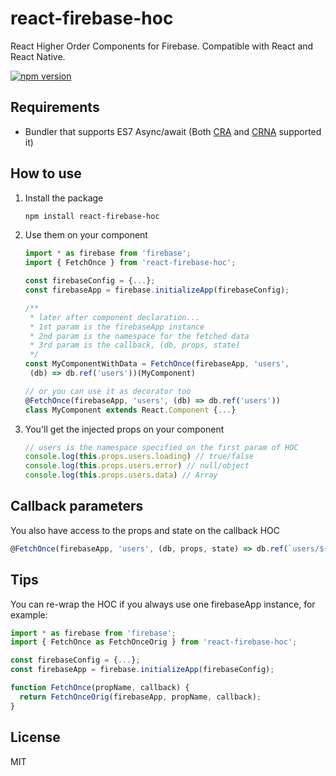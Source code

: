 # react-firebase-hoc
React Higher Order Components for Firebase. Compatible with React and React Native.

[![npm version](https://badge.fury.io/js/react-firebase-hoc.svg)](https://badge.fury.io/js/react-firebase-hoc)


## Requirements
- Bundler that supports ES7 Async/await (Both [CRA](https://github.com/facebookincubator/create-react-app) and [CRNA](https://github.com/react-community/create-react-native-app) supported it)

## How to use
1. Install the package
   ```sh
   npm install react-firebase-hoc
   ```

2. Use them on your component
   ```js
   import * as firebase from 'firebase';
   import { FetchOnce } from 'react-firebase-hoc';

   const firebaseConfig = {...};
   const firebaseApp = firebase.initializeApp(firebaseConfig);

   /**
    * later after component declaration...
    * 1st param is the firebaseApp instance
    * 2nd param is the namespace for the fetched data
    * 3rd param is the callback, (db, props, state)
    */
   const MyComponentWithData = FetchOnce(firebaseApp, 'users',
    (db) => db.ref('users'))(MyComponent)

   // or you can use it as decorator too
   @FetchOnce(firebaseApp, 'users', (db) => db.ref('users'))
   class MyComponent extends React.Component {...}
   ```

3. You'll get the injected props on your component
   ```js
   // users is the namespace specified on the first param of HOC
   console.log(this.props.users.loading) // true/false
   console.log(this.props.users.error) // null/object
   console.log(this.props.users.data) // Array
   ```

## Callback parameters
You also have access to the props and state on the callback HOC

```js
@FetchOnce(firebaseApp, 'users', (db, props, state) => db.ref(`users/${props.userId}`))
```

## Tips
You can re-wrap the HOC if you always use one firebaseApp instance, for example:
```js
import * as firebase from 'firebase';
import { FetchOnce as FetchOnceOrig } from 'react-firebase-hoc';

const firebaseConfig = {...};
const firebaseApp = firebase.initializeApp(firebaseConfig);

function FetchOnce(propName, callback) {
  return FetchOnceOrig(firebaseApp, propName, callback);
}
```

## License
MIT
